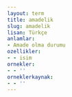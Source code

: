 ```yaml
---
layout: term
title: amadelik
slug: amadelik
lisan: Türkçe
anlamlar:
- Amade olma durumu
ozellikler:
- - isim
ornekler:
- - ''
orneklerkaynak:
- - ''
---
```

